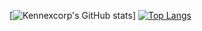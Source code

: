 <!-- <a href="https://app.daily.dev/kennexcorp"><img src="https://github.com/Kennexcorp/Kennexcorp/blob/master/devcard.svg" width="50%" height="50%" alt="Kene Sylvester O.'s Dev Card"/></a> -->

[![Kennexcorp's GitHub stats](https://github-readme-stats.vercel.app/api?username=kennexcorp&show_icons=true&theme=dark)]
[![Top Langs](https://github-readme-stats.vercel.app/api/top-langs/?username=kennexcorp)](https://github.com/kennexcorp/github-readme-stats)



